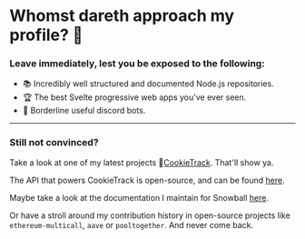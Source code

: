 # Whomst dareth approach my profile? :anger:

### Leave immediately, lest you be exposed to the following:

- :books: Incredibly well structured and documented Node.js repositories.
- :trophy: The best Svelte progressive web apps you've ever seen.
- :robot: Borderline useful discord bots.

---

### Still not convinced?

Take a look at one of my latest projects :cookie:[CookieTrack](https://cookietrack.io). That'll show ya.

The API that powers CookieTrack is open-source, and can be found [here](https://github.com/cookietrack-io/cookietrack-api).

Maybe take a look at the documentation I maintain for Snowball [here](https://docs.snowball.network).

Or have a stroll around my contribution history in open-source projects like `ethereum-multicall`, `aave` or `pooltogether`. And never come back.
